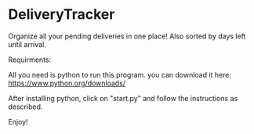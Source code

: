 # DeliveryTracker
Organize all your pending deliveries in one place! Also sorted by days left until arrival.

Requirments:

All you need is python to run this program. you can download it here:
https://www.python.org/downloads/

After installing python, click on "start.py" and follow the instructions as described.

Enjoy!
